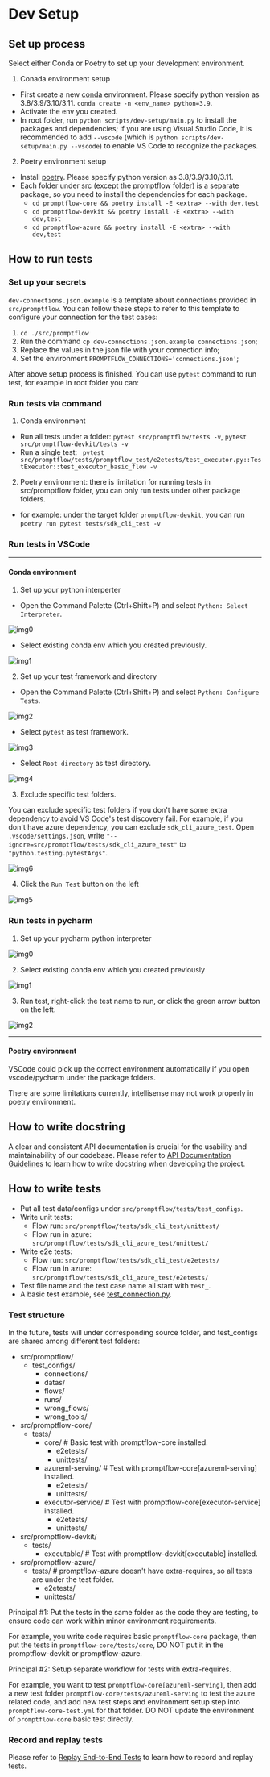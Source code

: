 # Dev Setup

## Set up process

Select either Conda or Poetry to set up your development environment.

1. Conada environment setup
  - First create a new [conda](https://conda.io/projects/conda/en/latest/user-guide/getting-started.html) environment. Please specify python version as 3.8/3.9/3.10/3.11.
    `conda create -n <env_name> python=3.9`.
  - Activate the env you created.
  - In root folder, run `python scripts/dev-setup/main.py` to install the packages and dependencies; if you are using Visual Studio Code, it is recommended to add `--vscode` (which is `python scripts/dev-setup/main.py --vscode`) to enable VS Code to recognize the packages.

2. Poetry environment setup
  - Install [poetry](https://python-poetry.org/docs/). Please specify python version as 3.8/3.9/3.10/3.11.
  - Each folder under [src](../../src/) (except the promptflow folder) is a separate package, so you need to install the dependencies for each package.
    - `cd promptflow-core && poetry install -E <extra> --with dev,test`
    - `cd promptflow-devkit && poetry install -E <extra> --with dev,test`
    - `cd promptflow-azure && poetry install -E <extra> --with dev,test`

## How to run tests

### Set up your secrets

`dev-connections.json.example` is a template about connections provided in `src/promptflow`. You can follow these steps to refer to this template to configure your connection for the test cases:
1. `cd ./src/promptflow`
2. Run the command `cp dev-connections.json.example connections.json`;
3. Replace the values in the json file with your connection info;
4. Set the environment `PROMPTFLOW_CONNECTIONS='connections.json'`;

After above setup process is finished. You can use `pytest` command to run test, for example in root folder you can:

### Run tests via command

1. Conda environment
  - Run all tests under a folder: `pytest src/promptflow/tests -v`, `pytest src/promptflow-devkit/tests -v`
  - Run a single test: ` pytest src/promptflow/tests/promptflow_test/e2etests/test_executor.py::TestExecutor::test_executor_basic_flow -v`

2. Poetry environment: there is limitation for running tests in src/promptflow folder, you can only run tests under other package folders.
  - for example: under the target folder `promptflow-devkit`, you can run `poetry run pytest tests/sdk_cli_test -v`

### Run tests in VSCode

---

#### Conda environment

1. Set up your python interperter

- Open the Command Palette (Ctrl+Shift+P) and select `Python: Select Interpreter`.

![img0](../media/dev_setup/set_up_vscode_0.png)

- Select existing conda env which you created previously.

![img1](../media/dev_setup/set_up_vscode_1.png)

2. Set up your test framework and directory

- Open the Command Palette (Ctrl+Shift+P) and select `Python: Configure Tests`.

![img2](../media/dev_setup/set_up_vscode_2.png)

- Select `pytest` as test framework.

![img3](../media/dev_setup/set_up_vscode_3.png)

- Select `Root directory` as test directory.

![img4](../media/dev_setup/set_up_vscode_4.png)

3. Exclude specific test folders.

You can exclude specific test folders if you don't have some extra dependency to avoid VS Code's test discovery fail.
For example, if you don't have azure dependency, you can exclude `sdk_cli_azure_test`.
Open `.vscode/settings.json`, write `"--ignore=src/promptflow/tests/sdk_cli_azure_test"` to `"python.testing.pytestArgs"`.

![img6](../media/dev_setup/set_up_vscode_6.png)

4. Click the `Run Test` button on the left

![img5](../media/dev_setup/set_up_vscode_5.png)

### Run tests in pycharm

1. Set up your pycharm python interpreter

![img0](../media/dev_setup/set_up_pycharm_0.png)

2. Select existing conda env which you created previously

![img1](../media/dev_setup/set_up_pycharm_1.png)

3. Run test, right-click the test name to run, or click the green arrow button on the left.

![img2](../media/dev_setup/set_up_pycharm_2.png)

---

#### Poetry environment

VSCode could pick up the correct environment automatically if you open vscode/pycharm under the package folders.

There are some limitations currently, intellisense may not work properly in poetry environment.

## How to write docstring

A clear and consistent API documentation is crucial for the usability and maintainability of our codebase. Please refer to [API Documentation Guidelines](./documentation_guidelines.md) to learn how to write docstring when developing the project.

## How to write tests

- Put all test data/configs under `src/promptflow/tests/test_configs`.
- Write unit tests:
  - Flow run: `src/promptflow/tests/sdk_cli_test/unittest/`
  - Flow run in azure: `src/promptflow/tests/sdk_cli_azure_test/unittest/`
- Write e2e tests:
  - Flow run: `src/promptflow/tests/sdk_cli_test/e2etests/`
  - Flow run in azure: `src/promptflow/tests/sdk_cli_azure_test/e2etests/`
- Test file name and the test case name all start with `test_`.
- A basic test example, see [test_connection.py](../../src/promptflow/tests/sdk_cli_test/e2etests/test_connection.py).

### Test structure

In the future, tests will under corresponding source folder, and test_configs are shared among different test folders:

- src/promptflow/
  - test_configs/
    - connections/
    - datas/
    - flows/
    - runs/
    - wrong_flows/
    - wrong_tools/
- src/promptflow-core/
  - tests/
    - core/ # Basic test with promptflow-core installed.
      - e2etests/
      - unittests/
    - azureml-serving/  # Test with promptflow-core[azureml-serving] installed.
      - e2etests/
      - unittests/
    - executor-service/ # Test with promptflow-core[executor-service] installed.
      - e2etests/
      - unittests/
- src/promptflow-devkit/
  - tests/
    - executable/ # Test with promptflow-devkit[executable] installed.
- src/promptflow-azure/
  - tests/  # promptflow-azure doesn't have extra-requires, so all tests are under the test folder.
    - e2etests/
    - unittests/

Principal #1: Put the tests in the same folder as the code they are testing, to ensure code can work within minor environment requirements.

For example, you write code requires basic `promptflow-core` package, then put the tests in `promptflow-core/tests/core`, DO NOT put it in the promptflow-devkit or promptflow-azure.

Principal #2: Setup separate workflow for tests with extra-requires.

For example, you want to test `promptflow-core[azureml-serving]`, then add a new test folder `promptflow-core/tests/azureml-serving` to test the azure related code,
and add new test steps and environment setup step into `promptflow-core-test.yml` for that folder. DO NOT update the environment of `promptflow-core` basic test directly.

### Record and replay tests

Please refer to [Replay End-to-End Tests](./replay-e2e-test.md) to learn how to record and replay tests.
